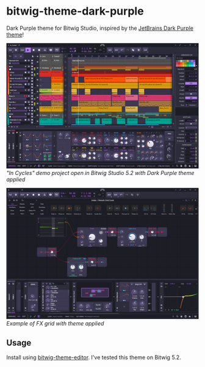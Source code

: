 # bitwig-theme-dark-purple

Dark Purple theme for Bitwig Studio, inspired by the [JetBrains Dark Purple theme](https://github.com/OlyaB/DarkPurpleTheme)!

![Arranger with theme applied](./arrange.png)
*"In Cycles" demo project open in Bitwig Studio 5.2 with Dark Purple theme applied*


![Grid with theme applied](./grid.png)
*Example of FX grid with theme applied*

## Usage

Install using [bitwig-theme-editor](https://github.com/Berikai/bitwig-theme-editor). I've tested this theme on Bitwig 5.2.
